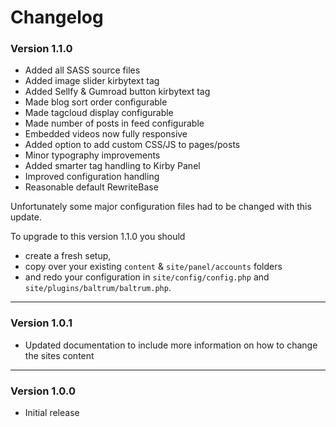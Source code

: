 # Changelog


### Version 1.1.0

* Added all SASS source files
* Added image slider kirbytext tag
* Added Sellfy & Gumroad button kirbytext tag
* Made blog sort order configurable
* Made tagcloud display configurable
* Made number of posts in feed configurable
* Embedded videos now fully responsive
* Added option to add custom CSS/JS to pages/posts
* Minor typography improvements
* Added smarter tag handling to Kirby Panel
* Improved configuration handling
* Reasonable default RewriteBase

Unfortunately some major configuration files had to be changed with this update.

To upgrade to this version 1.1.0 you should

* create a fresh setup,
* copy over your existing `content` & `site/panel/accounts` folders
* and redo your configuration in `site/config/config.php` and `site/plugins/baltrum/baltrum.php`.


****


### Version 1.0.1

* Updated documentation to include more information on how to change the sites content


****


### Version 1.0.0

* Initial release